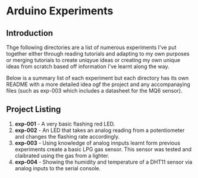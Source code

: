 # Arduino Experiments

## Introduction

Thge following directories are a list of numerous experiments I've put together either through reading tutorials and adapting to my own purposes or merging tutorials to create uniqyue ideas or creating my own unique ideas from scratch based off information I've learnt along the way.

Below is a summary list of each experiment but each directory has its own README with a more detailed idea ogf the project and any accompanaying files (such as exp-003 which includes a datasheet for the MQ6 sensor).

## Project Listing

1. **exp-001** - A very basic flashing red LED.
2. **exp-002** - An LED that takes an analog reading from a potentiometer and changes the flashing rate accordingly.
3. **exp-003** - Using knowledge of analog innputs learnt form previous experiments create a basic LPG gas sensor. This sensor was tested and claibrated using the gas from a lighter.
4. **exp-004** - Showing the humidity and temperature of a DHT11 sensor via analog inputs to the serial console.
